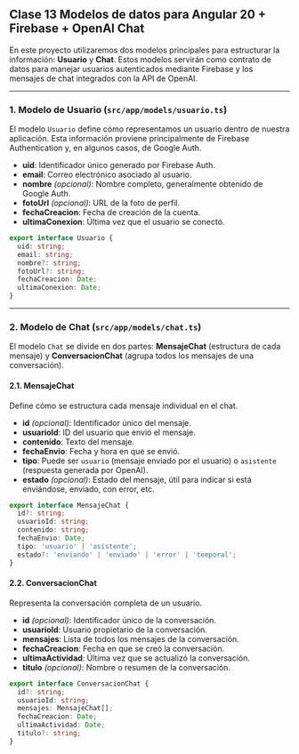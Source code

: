 ## Clase 13 Modelos de datos para Angular 20 + Firebase + OpenAI Chat

En este proyecto utilizaremos dos modelos principales para estructurar la información: **Usuario** y **Chat**. Estos modelos servirán como contrato de datos para manejar usuarios autenticados mediante Firebase y los mensajes de chat integrados con la API de OpenAI.

---

### 1. Modelo de Usuario (`src/app/models/usuario.ts`)

El modelo `Usuario` define cómo representamos un usuario dentro de nuestra aplicación. Esta información proviene principalmente de Firebase Authentication y, en algunos casos, de Google Auth.

- **uid**: Identificador único generado por Firebase Auth.
- **email**: Correo electrónico asociado al usuario.
- **nombre** *(opcional)*: Nombre completo, generalmente obtenido de Google Auth.
- **fotoUrl** *(opcional)*: URL de la foto de perfil.
- **fechaCreacion**: Fecha de creación de la cuenta.
- **ultimaConexion**: Última vez que el usuario se conectó.

```typescript
export interface Usuario {
  uid: string;
  email: string;
  nombre?: string;
  fotoUrl?: string;
  fechaCreacion: Date;
  ultimaConexion: Date;
}
```

---

### 2. Modelo de Chat (`src/app/models/chat.ts`)

El modelo `Chat` se divide en dos partes: **MensajeChat** (estructura de cada mensaje) y **ConversacionChat** (agrupa todos los mensajes de una conversación).

#### 2.1. MensajeChat

Define cómo se estructura cada mensaje individual en el chat.

- **id** *(opcional)*: Identificador único del mensaje.
- **usuarioId**: ID del usuario que envió el mensaje.
- **contenido**: Texto del mensaje.
- **fechaEnvio**: Fecha y hora en que se envió.
- **tipo**: Puede ser `usuario` (mensaje enviado por el usuario) o `asistente` (respuesta generada por OpenAI).
- **estado** *(opcional)*: Estado del mensaje, útil para indicar si está enviándose, enviado, con error, etc.

```typescript
export interface MensajeChat {
  id?: string;
  usuarioId: string;
  contenido: string;
  fechaEnvio: Date;
  tipo: 'usuario' | 'asistente';
  estado?: 'enviando' | 'enviado' | 'error' | 'temporal';
}
```

#### 2.2. ConversacionChat

Representa la conversación completa de un usuario.

- **id** *(opcional)*: Identificador único de la conversación.
- **usuarioId**: Usuario propietario de la conversación.
- **mensajes**: Lista de todos los mensajes de la conversación.
- **fechaCreacion**: Fecha en que se creó la conversación.
- **ultimaActividad**: Última vez que se actualizó la conversación.
- **titulo** *(opcional)*: Nombre o resumen de la conversación.

```typescript
export interface ConversacionChat {
  id?: string;
  usuarioId: string;
  mensajes: MensajeChat[];
  fechaCreacion: Date;
  ultimaActividad: Date;
  titulo?: string;
}
```

